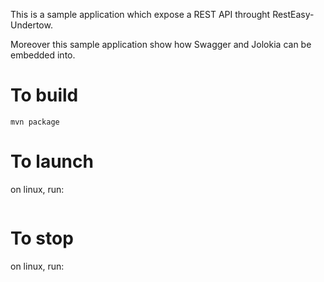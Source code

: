 This is a sample application which expose a REST API throught RestEasy-Undertow.

Moreover this sample application show how Swagger and Jolokia can be embedded into.


To build
========
```
mvn package
```


To launch
=========

on linux, run: 
```
```


To stop
=======

on linux, run: 
```
```

